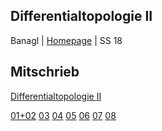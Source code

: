 ## Differentialtopologie II
Banagl | [Homepage](https://www.mathi.uni-heidelberg.de/~banagl/teaching.htm) | SS 18

## Mitschrieb
[Differentialtopologie II](https://github.com/tholzschuh/uni-files/raw/master/difftop2/difftop2.pdf)

[01+02](https://github.com/tholzschuh/uni-files/raw/master/difftop2/lec-0102.pdf)     [03](https://github.com/tholzschuh/uni-files/raw/master/difftop2/lec-03.pdf)     [04](https://github.com/tholzschuh/uni-files/raw/master/difftop2/lec-04.pdf)     [05](https://github.com/tholzschuh/uni-files/raw/master/difftop2/lec-05.pdf)      [06](https://github.com/tholzschuh/uni-files/raw/master/difftop2/lec-06.pdf)     [07](https://github.com/tholzschuh/uni-files/raw/master/difftop2/lec-07.pdf)      [08](https://github.com/tholzschuh/uni-files/raw/master/difftop2/lec-08.pdf)

